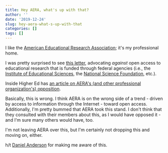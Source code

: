 ```yaml
---
title: Hey AERA, what's up with that?
author: ''
date: '2019-12-24'
slug: hey-aera-what-s-up-with-that
categories: []
tags: []
---
```


I like the [American Educational Research Association](https://aera.net); it's my professional home.

I was pretty surprised to see [this letter](https://presspage-production-content.s3.amazonaws.com/uploads/1508/coalitionletteropposinglowerembargoes-864869.pdf?54750), advocating *against* open access to educational research that is funded through federal agencies (i.e., the [Institute of Educational Sciences](https://ies.ed.gov), the [National Science Foundation](https://nsf.gov), etc.).

Inside Higher Ed has [an article on AERA's (and other professional organization's) opposition](https://www.insidehighered.com/quicktakes/2019/12/20/concern-raised-over-white-house-open-access-policy).

Basically, this is wrong. I think AERA is on the wrong side of a trend - driven by access to information through the Internet - toward open access. Additionally, I'm pretty bummed that AERA took this stand. I don't think that they consulted with their members about this, as I would have opposed it - and I'm sure many others would have, too.

I'm not leaving AERA over this, but I'm certainly not dropping this and moving on, either. 

h/t [Daniel Anderson](https://datalorax.github.io/anderson-cv/) for making me aware of this.